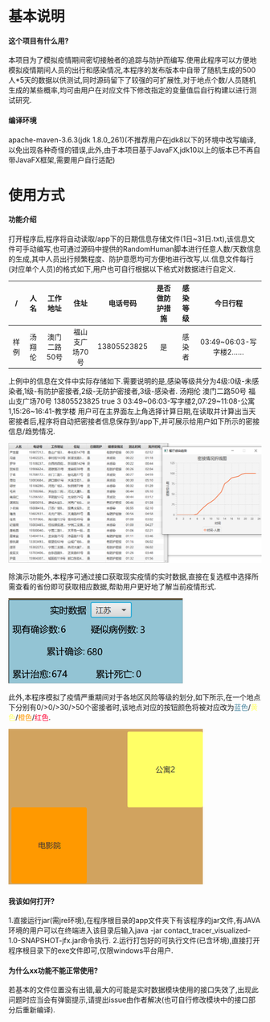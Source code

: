 # 基本说明

#### 这个项目有什么用?

​	本项目为了模拟疫情期间密切接触者的追踪与防护而编写.使用此程序可以方便地模拟疫情期间人员的出行和感染情况,本程序的发布版本中自带了随机生成的500人*5天的数据以供测试,同时源码留下了较强的可扩展性,对于地点个数/人员随机生成的某些概率,均可由用户在对应文件下修改指定的变量值后自行构建以进行测试研究.

#### 编译环境

apache-maven-3.6.3(jdk 1.8.0_261)(不推荐用户在jdk8以下的环境中改写编译,以免出现各种奇怪的错误,此外,由于本项目基于JavaFX,jdk10以上的版本已不再自带JavaFX框架,需要用户自行适配)

# 使用方式

#### 功能介绍

​	打开程序后,程序将自动读取/app下的日期信息存储文件(1日~31日.txt),该信息文件可手动编写,也可通过源码中提供的RandomHuman脚本进行任意人数/天数信息的生成,其中人员出行频繁程度、防护意愿均可方便地进行改写,以.信息文件每行(对应单个人员)的格式如下,用户也可自行根据以下格式对数据进行自定义.

 /| 人名  |  工作地址   | 住址  |电话号码|是否做防护措施|感染等级|今日行程
  :----:  | :----:  |  :----: | :----:  | :----:  | :----:  | :----:  | :----:  
 样例  | 汤翔伦 |澳门二路50号|福山支广场70号|13805523825|是|感染者| 03:49~06:03-写字楼2……
​	上例中的信息在文件中实际存储如下.需要说明的是,感染等级共分为4级:0级-未感染者,1级-有防护密接者,2级-无防护密接者,3级-感染者.
汤翔伦 澳门二路50号 福山支广场70号 13805523825 true 3 03:49~06:03-写字楼2,07:29~11:08-公寓1,15:26~16:41-教学楼
​	用户可在主界面左上角选择计算日期,在读取并计算出当天密接者后,程序将自动把密接者信息保存到/app下,并可展示给用户如下所示的密接信息/趋势情况.

![tables](mdpng/tables.png)

​	除演示功能外,本程序可通过接口获取现实疫情的实时数据,直接在复选框中选择所需查看的省份即可获取相应数据,帮助用户更好地了解当前疫情形式.

![fact](mdpng/fact.png)

​	此外,本程序模拟了疫情严重期间对于各地区风险等级的划分,如下所示,在一个地点下分别有0/>0/>30/>50个密接者时,该地点对应的按钮颜色将被对应改为<font color=#4A87A1>蓝色</font>/<font color=#FFFF66>黄色</font>/<font color=#FF9900>橙色</font>/<font color=#FF0033>红色</font>.

![map](mdpng/map.png)

#### 我该如何打开?

​	1.直接运行jar(需jre环境),在程序根目录的app文件夹下有该程序的jar文件,有JAVA环境的用户可以在终端进入该目录后输入java -jar contact_tracer_visualized-1.0-SNAPSHOT-jfx.jar命令执行.
​	2.运行打包好的可执行文件(已含环境),直接打开程序根目录下的exe文件即可,仅限windows平台用户.

#### 为什么xx功能不能正常使用?

​	若基本的文件位置没有出错,最大的可能是实时数据模块使用的接口失效了,出现此问题时应当会有弹窗提示,请提出issue由作者解决(也可自行修改模块中的接口部分后重新编译).

